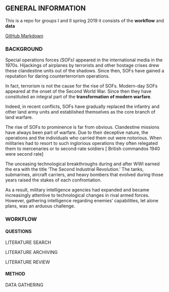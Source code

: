 ## GENERAL INFORMATION

This is a repo for groups I and II spring 2019 it consists of the **workflow** and **data** 

[GitHub Markdown](https://help.github.com/en/categories/writing-on-github)

### BACKGROUND

Special operations forces _(SOFs)_ appeared in the international media in the 1970s. Hijackings of airplanes by terrorists and other hostage crises drew these clandestine units out of the shadows. Since then, SOFs have gained a reputation for daring counterterrorism operations. 

In fact, terrorism is not the cause for the rise of SOFs. Modern-day SOFs appeared at the onset of the Second World War. Since then they have constituted an integral part of the **transformation of modern warfare**. 

Indeed, in recent conflicts, SOFs have gradually replaced the infantry and other land army units and established themselves as the core branch of land warfare.

The rise of SOFs to prominence is far from obvious. Clandestine missions have always been part of warfare. Due to their deceptive nature, the operations and the individuals who carried them out were notorious. When militaries had to resort to such inglorious operations they often relegated them to mercenaries or to second-rate soldiers [ British commandos 1940 were second rate] 

The unceasing technological breakthroughs during and after WWI earned the era with the title ‘The Second Industrial Revolution.’ The tanks, submarines, aircraft carriers, and heavy bombers that evolved during those years raised the stakes of each confrontation. 

As a result, military intelligence agencies had expanded and became increasingly attentive to technological changes in rival armed forces. However, gathering intelligence regarding enemies’ capabilities, let alone plans, was an arduous challenge. 



### WORKFLOW


#### QUESTIONS

LITERATURE SEARCH

LITERATURE ARCHIVING

LITERATURE REVIEW

#### METHOD

DATA GATHERING
